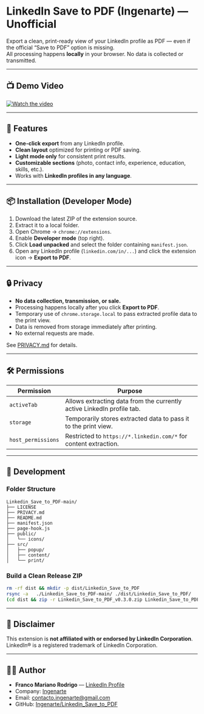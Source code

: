# LinkedIn Save to PDF (Ingenarte) — Unofficial

Export a clean, print-ready view of your LinkedIn profile as PDF — even if the official “Save to PDF” option is missing.  
All processing happens **locally** in your browser. No data is collected or transmitted.

---

## 📺 Demo Video

[![Watch the video](https://img.youtube.com/vi/qaF22afbCzw/0.jpg)](https://www.youtube.com/watch?v=qaF22afbCzw)

---

## 🚀 Features

- **One-click export** from any LinkedIn profile.
- **Clean layout** optimized for printing or PDF saving.
- **Light mode only** for consistent print results.
- **Customizable sections** (photo, contact info, experience, education, skills, etc.).
- Works with **LinkedIn profiles in any language**.

---

## 📦 Installation (Developer Mode)

1. Download the latest ZIP of the extension source.
2. Extract it to a local folder.
3. Open Chrome → `chrome://extensions`.
4. Enable **Developer mode** (top right).
5. Click **Load unpacked** and select the folder containing `manifest.json`.
6. Open any LinkedIn profile (`linkedin.com/in/...`) and click the extension icon → **Export to PDF**.

---

## 🔒 Privacy

- **No data collection, transmission, or sale.**
- Processing happens locally after you click **Export to PDF**.
- Temporary use of `chrome.storage.local` to pass extracted profile data to the print view.
- Data is removed from storage immediately after printing.
- No external requests are made.

See [PRIVACY.md](./PRIVACY.md) for details.

---

## 🛠 Permissions

| Permission         | Purpose                                                                |
| ------------------ | ---------------------------------------------------------------------- |
| `activeTab`        | Allows extracting data from the currently active LinkedIn profile tab. |
| `storage`          | Temporarily stores extracted data to pass it to the print view.        |
| `host_permissions` | Restricted to `https://*.linkedin.com/*` for content extraction.       |

---

## 🧪 Development

### Folder Structure

```
Linkedin_Save_to_PDF-main/
├── LICENSE
├── PRIVACY.md
├── README.md
├── manifest.json
├── page-hook.js
├── public/
│   └── icons/
├── src/
│   ├── popup/
│   ├── content/
│   └── print/
```

### Build a Clean Release ZIP

```bash
rm -rf dist && mkdir -p dist/Linkedin_Save_to_PDF
rsync -a   ./Linkedin_Save_to_PDF-main/ ./dist/Linkedin_Save_to_PDF/
(cd dist && zip -r Linkedin_Save_to_PDF_v0.3.0.zip Linkedin_Save_to_PDF)
```

---

## 📌 Disclaimer

This extension is **not affiliated with or endorsed by LinkedIn Corporation**.  
LinkedIn® is a registered trademark of LinkedIn Corporation.

---

## 👨‍💻 Author

- **Franco Mariano Rodrigo** — [LinkedIn Profile](https://www.linkedin.com/in/fmrodrigo/)
- Company: [Ingenarte](https://www.ingenarte.com)
- Email: contacto.ingenarte@gmail.com
- GitHub: [Ingenarte/Linkedin_Save_to_PDF](https://github.com/Ingenarte/Linkedin_Save_to_PDF)

